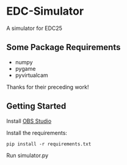 # EDC-Simulator

A simulator for EDC25

## Some Package Requirements

- numpy
- pygame
- pyvirtualcam

Thanks for their preceding work!

## Getting Started

Install [OBS Studio](https://obsproject.com/)

Install the requirements:
```
pip install -r requirements.txt
```

Run simulator.py